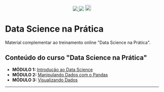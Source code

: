 <p align="center">
    <a href="http://sigmoidal.ai" alt="Contributors">
        <img src="https://img.shields.io/badge/sigmoidal-ai-yellow" />
    </a>
    <img src="/img/python-logo.svg">
    <a href="https://creativecommons.org/licenses/by-nc-nd/4.0/deed.pt_BR">
        <img src="https://i.creativecommons.org/l/by-nc-nd/4.0/88x31.png" height="20px">
    </a>
</p>

# Data Science na Prática

Material complementar ao treinamento online "Data Science na Prática".

## Conteúdo do curso "Data Science na Prática"

* **MÓDULO 1:** [Introdução ao Data Science](https://github.com/FredOnBrasil/curso_data_science_na_pratica/tree/master/modulo_01)
* **MÓDULO 2:**  [Manipulando Dados com o Pandas](https://github.com/FredOnBrasil/curso_data_science_na_pratica/tree/master/modulo_02)
* **MÓDULO 3:** [Visualizando Dados](https://github.com/FredOnBrasil/curso_data_science_na_pratica/tree/master/modulo_03)

---
